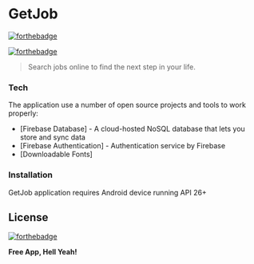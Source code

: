 # GetJob

[![forthebadge](https://forthebadge.com/images/badges/built-for-android.svg)](https://forthebadge.com)

[![forthebadge](https://forthebadge.com/images/badges/built-with-love.svg)](https://forthebadge.com)


> Search jobs online to find the next step in your life.



### Tech

The application use a number of open source projects and tools to work properly:

* [Firebase Database] - A cloud-hosted NoSQL database that lets you store and sync data
* [Firebase Authentication] - Authentication service by Firebase
* [Downloadable Fonts]




### Installation

GetJob application requires Android device running API 26+



License
---

[![forthebadge](https://forthebadge.com/images/badges/gluten-free.svg)](https://forthebadge.com)

**Free App, Hell Yeah!**
